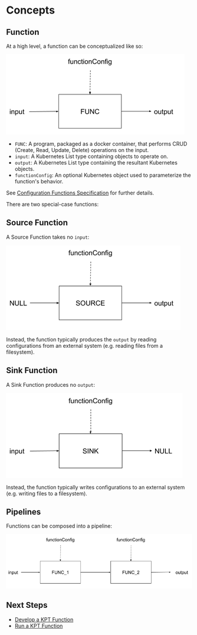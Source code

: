 # Concepts

## Function

At a high level, a function can be conceptualized like so:

![function][img-func]

- `FUNC`: A program, packaged as a docker container, that performs CRUD (Create, Read, Update,
  Delete) operations on the input.
- `input`: A Kubernetes List type containing objects to operate on.
- `output`: A Kubernetes List type containing the resultant Kubernetes objects.
- `functionConfig`: An optional Kubernetes object used to parameterize the function's behavior.

See [Configuration Functions Specification][spec] for further details.

There are two special-case functions:

## Source Function

A Source Function takes no `input`:

![source][img-source]

Instead, the function typically produces the `output` by reading configurations from an external
system (e.g. reading files from a filesystem).

## Sink Function

A Sink Function produces no `output`:

![sink][img-sink]

Instead, the function typically writes configurations to an external system (e.g. writing files to a filesystem).

## Pipelines

Functions can be composed into a pipeline:

![pipeline][img-pipeline]

## Next Steps

- [Develop a KPT Function](develop.md)
- [Run a KPT Function](run.md)

[spec]: https://github.com/kubernetes-sigs/kustomize/blob/master/cmd/config/docs/api-conventions/functions-spec.md
[img-func]: func.png
[img-pipeline]: pipeline.png
[img-source]: source.png
[img-sink]: sink.png
